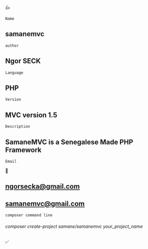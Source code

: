 :thumbsup:
```
Name
```
## samanemvc
```
author
```
## Ngor SECK
```
Language
```
## PHP 
```
Version
```
## MVC version 1.5
```
Description
```
## SamaneMVC is a Senegalese Made PHP Framework
```
Email
```
:email:
## ngorsecka@gmail.com
## samanemvc@gmail.com
```
composer command line
```
###### composer create-project samane/samanemvc your_project_name
:white_check_mark:
